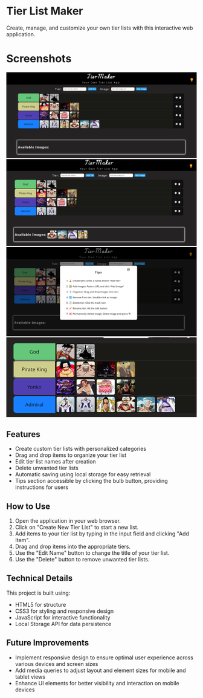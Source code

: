 # Tier List Maker

Create, manage, and customize your own tier lists with this interactive web application.

# Screenshots

![Tier List Screenshot 1](images/1.png)
![Tier List Screenshot 2](images/2.png)
![Tier List Screenshot 3](images/3.png)
![Tier List Screenshot 4](images/4.png)

## Features

- Create custom tier lists with personalized categories
- Drag and drop items to organize your tier list
- Edit tier list names after creation
- Delete unwanted tier lists
- Automatic saving using local storage for easy retrieval
- Tips section accessible by clicking the bulb button, providing instructions for users

## How to Use

1. Open the application in your web browser.
2. Click on "Create New Tier List" to start a new list.
3. Add items to your tier list by typing in the input field and clicking "Add Item".
4. Drag and drop items into the appropriate tiers.
5. Use the "Edit Name" button to change the title of your tier list.
6. Use the "Delete" button to remove unwanted tier lists.


## Technical Details

This project is built using:

- HTML5 for structure
- CSS3 for styling and responsive design
- JavaScript for interactive functionality
- Local Storage API for data persistence

## Future Improvements

- Implement responsive design to ensure optimal user experience across various devices and screen sizes
- Add media queries to adjust layout and element sizes for mobile and tablet views
- Enhance UI elements for better visibility and interaction on mobile devices
